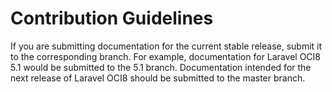 # Contribution Guidelines

If you are submitting documentation for the current stable release, submit it to the corresponding branch.
For example, documentation for Laravel OCI8 5.1 would be submitted to the 5.1 branch.
Documentation intended for the next release of Laravel OCI8 should be submitted to the master branch.